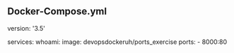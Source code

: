 ## Docker-Compose.yml

version: '3.5'  

services: 
    whoami: 
      image: devopsdockeruh/ports_exercise
      ports: 
        - 8000:80
